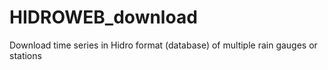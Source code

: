 # HIDROWEB_download
Download time series in Hidro format (database) of multiple rain gauges or stations
